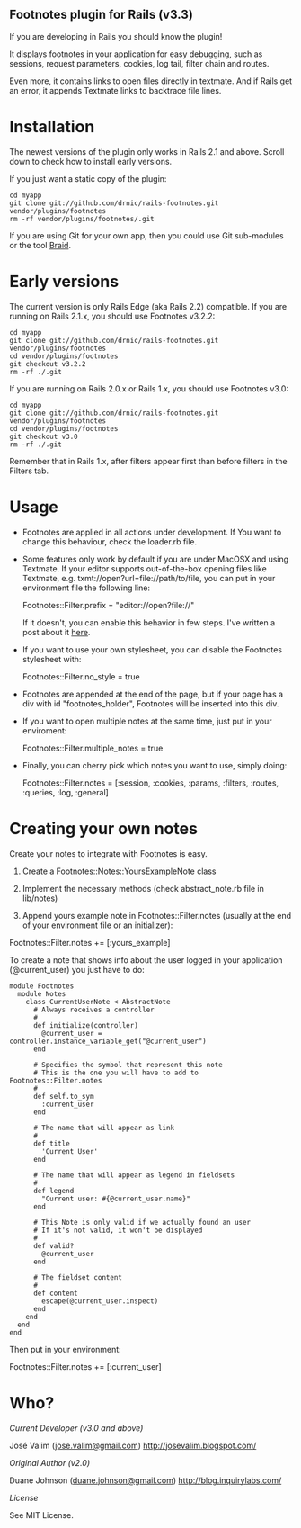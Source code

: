 Footnotes plugin for Rails (v3.3)
-----------------------------------

If you are developing in Rails you should know the plugin!

It displays footnotes in your application for easy debugging, such as sessions, request parameters, cookies, log tail, filter chain and routes. 

Even more, it contains links to open files directly in textmate. And if Rails get an error, it appends Textmate links to backtrace file lines.

Installation
============

The newest versions of the plugin only works in Rails 2.1 and above. Scroll down to check how to install early versions.

If you just want a static copy of the plugin:

    cd myapp
    git clone git://github.com/drnic/rails-footnotes.git vendor/plugins/footnotes
    rm -rf vendor/plugins/footnotes/.git

If you are using Git for your own app, then you could use Git sub-modules or the tool [Braid](http://github.com/evilchelu/braid/tree/master).

Early versions
==============

The current version is only Rails Edge (aka Rails 2.2) compatible. If you are running on Rails 2.1.x, you should use Footnotes v3.2.2:

    cd myapp
    git clone git://github.com/drnic/rails-footnotes.git vendor/plugins/footnotes
    cd vendor/plugins/footnotes
    git checkout v3.2.2
    rm -rf ./.git

If you are running on Rails 2.0.x or Rails 1.x, you should use Footnotes v3.0:

    cd myapp
    git clone git://github.com/drnic/rails-footnotes.git vendor/plugins/footnotes
    cd vendor/plugins/footnotes
    git checkout v3.0
    rm -rf ./.git

Remember that in Rails 1.x, after filters appear first than before filters in the Filters tab.

Usage
=====

* Footnotes are applied in all actions under development. If You want to change this behaviour, check the loader.rb file.

* Some features only work by default if you are under MacOSX and using Textmate.
  If your editor supports out-of-the-box opening files like Textmate, e.g. txmt://open?url=file://path/to/file, you can put in your environment file the following line:

  Footnotes::Filter.prefix = "editor://open?file://"

  If it doesn't, you can enable this behavior in few steps. I've written a post about it [here](http://josevalim.blogspot.com/2008/06/textmate-protocol-behavior-on-any.html).

* If you want to use your own stylesheet, you can disable the Footnotes stylesheet with:

  Footnotes::Filter.no_style = true

* Footnotes are appended at the end of the page, but if your page has a div with id "footnotes_holder", Footnotes will be inserted into this div.

* If you want to open multiple notes at the same time, just put in your enviroment:

  Footnotes::Filter.multiple_notes = true

* Finally, you can cherry pick which notes you want to use, simply doing:

  Footnotes::Filter.notes = [:session, :cookies, :params, :filters, :routes, :queries, :log, :general]

Creating your own notes
=======================

Create your notes to integrate with Footnotes is easy.

1. Create a Footnotes::Notes::YoursExampleNote class

2. Implement the necessary methods (check abstract_note.rb file in lib/notes)

3. Append yours example note in Footnotes::Filter.notes (usually at the end of your environment file or an initializer):

  Footnotes::Filter.notes += [:yours_example]

To create a note that shows info about the user logged in your application (@current_user) you just have to do:

<pre><code>module Footnotes
  module Notes
    class CurrentUserNote < AbstractNote
      # Always receives a controller
      #
      def initialize(controller)
        @current_user = controller.instance_variable_get("@current_user")
      end

      # Specifies the symbol that represent this note
      # This is the one you will have to add to Footnotes::Filter.notes
      #
      def self.to_sym
        :current_user
      end

      # The name that will appear as link
      #
      def title
        'Current User'
      end

      # The name that will appear as legend in fieldsets
      #
      def legend
        "Current user: #{@current_user.name}"
      end

      # This Note is only valid if we actually found an user
      # If it's not valid, it won't be displayed
      #
      def valid?
        @current_user
      end

      # The fieldset content
      #
      def content
        escape(@current_user.inspect)
      end
    end
  end
end</code></pre>
  
Then put in your environment:

  Footnotes::Filter.notes += [:current_user]

Who?
====

*Current Developer (v3.0 and above)*

José Valim (jose.valim@gmail.com)
http://josevalim.blogspot.com/


*Original Author (v2.0)*

Duane Johnson (duane.johnson@gmail.com)
http://blog.inquirylabs.com/


*License*

See MIT License.